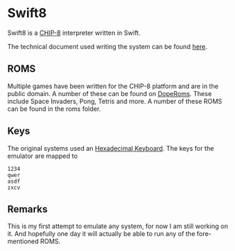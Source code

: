# Swift8

Swift8 is a [CHIP-8](https://en.wikipedia.org/wiki/CHIP-8) interpreter written in Swift. 

The technical document used writing the system can be found [here](http://devernay.free.fr/hacks/chip8/C8TECH10.HTM).

## ROMS

Multiple games have been written for the CHIP-8 platform and are in the public domain. A number of these can be found on [DopeRoms](http://www.doperoms.com/roms/Chip-8.html). These include Space Invaders, Pong, Tetris and more. A number of these ROMS can be found in the roms folder.

## Keys

The original systems used an [Hexadecimal Keyboard](http://laurencescotford.co.uk/wp-content/uploads/2013/08/COSMAC-VIP-keypad-layout.gif). The keys for the emulator are mapped to

```
1234
qwer
asdf
zxcv
```

## Remarks
This is my first attempt to emulate any system, for now I am still working on it. And hopefully one day it will actually be able to run any of the fore-mentioned ROMS.
